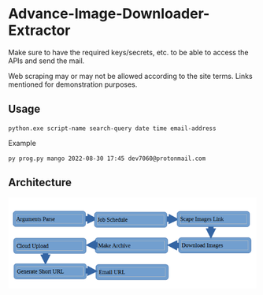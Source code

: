 # Advance-Image-Downloader-Extractor

Make sure to have the required keys/secrets, etc. to be able to access the APIs and send the mail.

Web scraping may or may not be allowed according to the site terms. Links mentioned for demonstration purposes.

## Usage

```
python.exe script-name search-query date time email-address
```
Example
```
py prog.py mango 2022-08-30 17:45 dev7060@protonmail.com
```

## Architecture

![This is an image](https://github.com/dev7060/Advance-Image-Downloader-Extractor/blob/main/images/img.PNG?raw=true)

